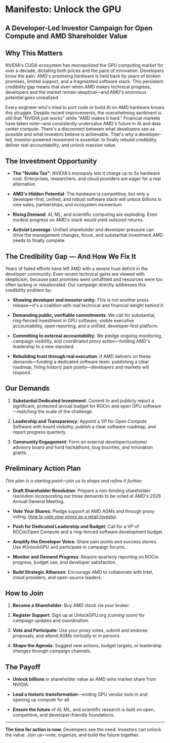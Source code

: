 # Manifesto: Unlock the GPU
## A Developer-Led Investor Campaign for Open Compute and AMD Shareholder Value

## Why This Matters

NVIDIA's CUDA ecosystem has monopolized the GPU computing market for over a decade, dictating both prices and the pace of innovation. Developers know the pain: AMD's promising hardware is held back by years of broken promises, limited support, and a fragmented software stack. This persistent credibility gap means that even when AMD makes technical progress, developers and the market remain skeptical—and AMD's enormous potential goes unrealized.

Every engineer who's tried to port code or build AI on AMD hardware knows this struggle. Despite recent improvements, the overwhelming sentiment is still that "NVIDIA just works" while "AMD makes it hard." Financial markets have taken note—and consistently undervalue AMD's future in AI and data center compute. There's a disconnect between what developers see as possible and what investors believe is achievable. That's why a developer-led, investor-powered movement is essential: to finally rebuild credibility, deliver real accountability, and unlock massive value.

## The Investment Opportunity

- **The "Nvidia Tax"**: NVIDIA's monopoly lets it charge up to 5x hardware cost. Enterprises, researchers, and cloud providers are eager for a real alternative.

- **AMD's Hidden Potential**: The hardware is competitive, but only a developer-first, unified, and robust software stack will unlock billions in new sales, partnerships, and ecosystem momentum.

- **Rising Demand**: AI, ML, and scientific computing are exploding. Even modest progress on AMD's stack would yield outsized returns.

- **Activist Leverage**: Unified shareholder and developer pressure can drive the management changes, focus, and substantial investment AMD needs to finally compete.

## The Credibility Gap — And How We Fix It

Years of failed efforts have left AMD with a severe trust deficit in the developer community. Even recent technical gains are viewed with skepticism, because past promises went unfulfilled and resources were too often lacking or misallocated. Our campaign directly addresses this credibility problem by:

- **Showing developer and investor unity**: This is not another press release—it's a coalition with real technical and financial weight behind it.

- **Demanding public, verifiable commitments**: We call for substantial, ring-fenced investment in GPU software, visible executive accountability, open reporting, and a unified, developer-first platform.

- **Committing to external accountability**: We pledge ongoing monitoring, campaign visibility, and coordinated proxy action—holding AMD's leadership to a new standard.

- **Rebuilding trust through real execution**: If AMD delivers on these demands—funding a dedicated software team, publishing a clear roadmap, fixing historic pain points—developers and markets will respond.

## Our Demands

1. **Substantial Dedicated Investment**: Commit to and publicly report a significant, protected annual budget for ROCm and open GPU software—matching the scale of the challenge.

2. **Leadership and Transparency**: Appoint a VP for Open Compute Software with board visibility, publish a clear software roadmap, and report progress quarterly.

3. **Community Engagement**: Form an external developer/customer advisory board and fund hackathons, bug bounties, and innovation grants.

## Preliminary Action Plan

*This plan is a starting point—join us to shape and refine it further.*

- **Draft Shareholder Resolution**: Prepare a non-binding shareholder resolution incorporating our three demands to be voted at AMD's 2026 Annual General Meeting.

- **Vote Your Shares**: Pledge support at AMD AGMs and through proxy voting. [How to vote your proxy as a retail investor](https://example.com).

- **Push for Dedicated Leadership and Budget**: Call for a VP of ROCm/Open Compute and a ring-fenced software development budget.

- **Amplify the Developer Voice**: Share pain points and success stories. Use #UnlockGPU and participate in campaign forums.

- **Monitor and Demand Progress**: Require quarterly reporting on ROCm progress, budget use, and developer satisfaction.

- **Build Strategic Alliances**: Encourage AMD to collaborate with Intel, cloud providers, and open-source leaders.

## How to Join

1. **Become a Shareholder**: Buy AMD stock via your broker.

2. **Register Support**: Sign up at UnlockGPU.org *(coming soon)* for campaign updates and coordination.

3. **Vote and Participate**: Use your proxy votes, submit and endorse proposals, and attend AGMs (virtually or in person).

4. **Shape the Agenda**: Suggest new actions, budget targets, or leadership changes through campaign channels.

## The Payoff

- **Unlock billions** in shareholder value as AMD wins market share from NVIDIA.

- **Lead a historic transformation**—ending GPU vendor lock-in and opening up compute for all.

- **Ensure the future** of AI, ML, and scientific research is built on open, competitive, and developer-friendly foundations.

---

**The time for action is now.** Developers see the need. Investors can unlock the value. Join us—vote, organize, and build the future together.








